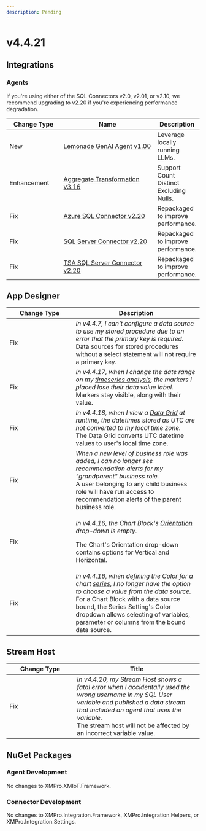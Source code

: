 ```yaml
---
description: Pending
---
```


# v4.4.21

## Integrations

### Agents

If you're using either of the SQL Connectors v2.0, v2.01, or v2.10, we recommend upgrading to v2.20 if you're experiencing performance degradation.

<table><thead><tr><th width="129">Change Type</th><th width="250">Name</th><th>Description</th></tr></thead><tbody><tr><td>New</td><td><a href="https://xmpro.gitbook.io/lemonade">Lemonade GenAI Agent v1.00</a></td><td>Leverage locally running LLMs.</td></tr><tr><td>Enhancement</td><td><a href="https://xmpro.gitbook.io/aggregate">Aggregate Transformation v3.16</a></td><td>Support Count Distinct Excluding Nulls.</td></tr><tr><td>Fix</td><td><a href="https://xmpro.gitbook.io/azure-sql-connector">Azure SQL Connector v2.20</a></td><td>Repackaged to improve performance.</td></tr><tr><td>Fix</td><td><a href="https://xmpro.gitbook.io/sql-server-connector">SQL Server Connector v2.20</a></td><td>Repackaged to improve performance.</td></tr><tr><td>Fix</td><td><a href="https://xmpro.gitbook.io/tsa-sql-server-connector/">TSA SQL Server Connector v2.20</a></td><td>Repackaged to improve performance.</td></tr></tbody></table>

## App Designer

<table><thead><tr><th width="157">Change Type</th><th>Description</th></tr></thead><tbody><tr><td>Fix</td><td><em>In v4.4.7, I can't configure a data source to use my stored procedure due to an error that the primary key is required.</em><br>Data sources for stored procedures without a select statement will not require a primary key.</td></tr><tr><td>Fix</td><td><em>In v4.4.17, when I change the date range on my</em> <a href="../blocks-toolbox/visualizations/time-series-analysis.md#time-series-analysis-properties"><em>timeseries analysis</em></a><em>, the markers I placed lose their data value label.</em><br>Markers stay visible, along with their value.</td></tr><tr><td>Fix</td><td><em>In v4.4.18, when I view a</em> <a href="../blocks-toolbox/basic/data-grid.md#data-grid-properties"><em>Data Grid</em></a> <em>at runtime, the datetimes stored as UTC are not converted to my local time zone.</em><br>The Data Grid converts UTC datetime values to user's local time zone.</td></tr><tr><td>Fix</td><td><em>When a new level of business role was added, I can no longer see recommendation alerts for my "grandparent" business role.</em><br>A user belonging to any child business role will have run access to recommendation alerts of the parent business role.</td></tr><tr><td>Fix</td><td><p><em>In v4.4.16, the Chart Block's</em> <a href="../blocks-toolbox/visualizations/chart.md#orientation"><em>Orientation</em></a> <em>drop-down is empty.</em></p><p>The Chart's Orientation drop-down contains options for Vertical and Horizontal.</p></td></tr><tr><td>Fix</td><td><em>In v4.4.16, when defining the Color for a chart</em> <a href="../blocks-toolbox/visualizations/chart.md#data-series"><em>series</em></a><em>, I no longer have the option to choose a value from the data source.</em><br>For a Chart Block with a data source bound, the Series Setting's Color dropdown allows selecting of variables, parameter or columns from the bound data source.</td></tr></tbody></table>

## Stream Host

<table><thead><tr><th width="160.111083984375">Change Type</th><th>Title</th></tr></thead><tbody><tr><td>Fix</td><td><em>In v4.4.20, my Stream Host shows a fatal error when I accidentally used the wrong username in my SQL User variable and published a data stream that included an agent that uses the variable.</em><br>The stream host will not be affected by an incorrect variable value.</td></tr></tbody></table>

## NuGet Packages

### Agent Development

No changes to XMPro.XMIoT.Framework.

### Connector Development

No changes to XMPro.Integration.Framework, XMPro.Integration.Helpers, or XMPro.Integration.Settings.
